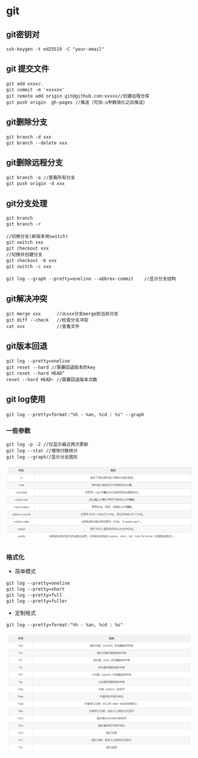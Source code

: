 # git

## git密钥对

```shell
ssh-keygen -t ed25519 -C "your-email"
```

## git 提交文件

```git
git add xxxx/.
git commit -m 'xxxxxx'
git remote add origin git@github.com:xxxxx//创建远程仓库
git push origin  gh-pages //推送（可加-u参数简化之后推送）
```

## git删除分支

```git
git branch -d xxx
git branch --delete xxx
```

## git删除远程分支

```git
git branch -a //查看所有分支
git push origin -d xxx
```

## git分支处理

```git
git branch
git branch -r

//切换分支(新版本用switch)
git switch xxx
git checkout xxx
//切换并创建分支
git checkout -b xxx
git switch -c xxx

git log --graph --pretty=oneline --abbrev-commit    //显示分支结构
```

## git解决冲突

```git
git merge xxx      //从xxx分支merge到当前分支
git diff --check   //检查分支冲突
cat xxx            //查看文件
```

## git版本回退

```git
git log --pretty=oneline
git reset --hard //需要回退版本的key
git reset --hard HEAD^
reset --hard HEAD~ //需要回退版本次数
```

## git log使用

`git log --pretty=format:"%h - %an, %cd : %s" --graph`

### 一些参数

```git
git log -p -2 //仅显示最近两次更新
git log --stat //增改行数统计
git log --graph//显示分支图形
```

![](../img/2023-02-02-15-54-29-image.png)

### 格式化

+ 简单模式

```git
git log --pretty=oneline
git log --pretty=short
git log --pretty=full
git log --pretty=fuller
```

+ 定制格式

```git
git log --pretty=format:"%h - %an, %cd : %s"
```

![](../img/2023-02-02-15-54-11-image.png)
